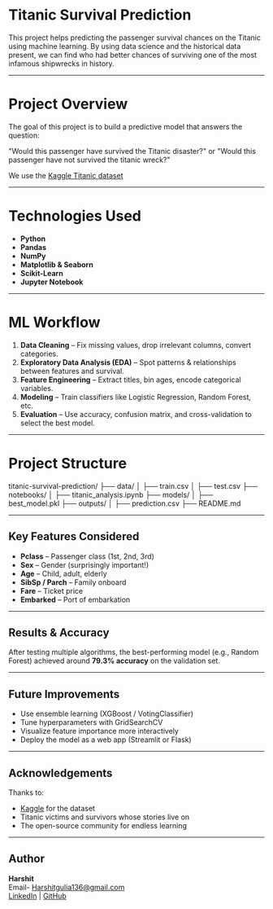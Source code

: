 # Titanic Survival Prediction

This project helps predicting the passenger survival chances on the Titanic using machine learning. By using data science and the historical data present, we can find who had better chances of surviving one of the most infamous shipwrecks in history.

---
 
# Project Overview

The goal of this project is to build a predictive model that answers the question:

"Would this passenger have survived the Titanic disaster?"
or 
"Would this passenger have not survived the titanic wreck?"

We use the [Kaggle Titanic dataset](https://www.kaggle.com/competitions/titanic) 

---

# Technologies Used

- **Python** 
- **Pandas**  
- **NumPy**   
- **Matplotlib & Seaborn** 
- **Scikit-Learn**   
- **Jupyter Notebook** 

---

# ML Workflow

1. **Data Cleaning** – Fix missing values, drop irrelevant columns, convert categories.
2. **Exploratory Data Analysis (EDA)** – Spot patterns & relationships between features and survival.
3. **Feature Engineering** – Extract titles, bin ages, encode categorical variables.
4. **Modeling** – Train classifiers like Logistic Regression, Random Forest, etc.
5. **Evaluation** – Use accuracy, confusion matrix, and cross-validation to select the best model.

---

# Project Structure

titanic-survival-prediction/
├── data/
│ ├── train.csv
│ ├── test.csv
├── notebooks/
│ ├── titanic_analysis.ipynb
├── models/
│ ├── best_model.pkl
├── outputs/
│ ├── prediction.csv
├── README.md


---

## Key Features Considered

- **Pclass** – Passenger class (1st, 2nd, 3rd)
- **Sex** – Gender (surprisingly important!)
- **Age** – Child, adult, elderly
- **SibSp / Parch** – Family onboard
- **Fare** – Ticket price
- **Embarked** – Port of embarkation

---

## Results & Accuracy

After testing multiple algorithms, the best-performing model (e.g., Random Forest) achieved around **79.3% accuracy** on the validation set.  

---

## Future Improvements

- Use ensemble learning (XGBoost / VotingClassifier)
- Tune hyperparameters with GridSearchCV
- Visualize feature importance more interactively
- Deploy the model as a web app (Streamlit or Flask)

---

## Acknowledgements

Thanks to:
- [Kaggle](https://www.kaggle.com/) for the dataset
- Titanic victims and survivors whose stories live on
- The open-source community for endless learning

---

## Author

**Harshit**  
Email- Harshitgulia136@gmail.com  
 [LinkedIn](www.linkedin.com/in/harshit-gulia-b9b909302) | [GitHub](https://github.com/harshit1098)



